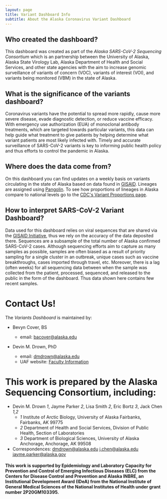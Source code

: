 ```yaml
---
layout: page
title: Variant Dashboard Info
subtitle: About the Alaska Coronavirus Variant Dashboard
---
```


## Who created the dashboard?
This dashboard was created as part of the *Alaska SARS-CoV-2 Sequencing Consortium* which is an partnership between the University of Alaska, Alaska State Virology Lab, Alaska Department of Health and Social Services, and other state agencies with the aim to increase genomic surveillance of variants of concern (VOC), variants of interest (VOI), and variants being monitored (VBM) in the state of Alaska. 

## What is the significance of the variants dashboard?
Coronavirus variants have the potential to spread more rapidly, cause more severe disease, evade diagnostic detection, or reduce vaccine efficacy. With emergency use authorization (EUA) of monoclonal antibody treatments, which are targeted towards particular variants, this data can help guide what treatment to give patients by helping determine what variant patients are most likely infected with. Timely and accurate surveillance of SARS-CoV-2 variants is key to informing public health policy and thus efforts to control the pandemic in Alaska.

## Where does the data come from?
On this dashboard you can find updates on a weekly basis on variants circulating in the state of Alaska based on data found in [GISAID](https://www.gisaid.org/).  Lineages are assigned using [Pangolin](https://cov-lineages.org/resources/pangolin.html).  To see how proportions of lineages in Alaska compare to national levels go to the [CDC's Variant Proportions page](https://covid.cdc.gov/covid-data-tracker/#variant-proportions).

## How to interpret SARS-CoV-2 Variant Dashboard?
Data used for this dashboard relies on viral sequences that are shared via the [GISAID Initiative](https://www.gisaid.org/), thus we rely on the accuracy of the data deposited there. Sequences are a subsample of the total number of Alaska confirmed SARS-CoV-2 cases.  Although sequencing efforts aim to capture as many samples as possible, samples are often biased as a result of priority sampling for a single cluster in an outbreak, unique cases such as vaccine breakthroughs, cases imported through travel, etc. Moreover, there is a lag (often weeks) for all sequencing data between when the sample was collected from the patient, processed, sequenced, and released to the public in the form of the dashboard.  Thus data shown here contains few recent samples.
 

# Contact Us!
The *Variants Dashboard* is maintained by:
  - Bevyn Cover, BS
    - email: bacover@alaska.edu

  - Devin M. Drown, PhD
    - email: dmdrown@alaska.edu
    - UAF website: [Faculty Information](https://www.uaf.edu/bw/about/faculty.php?who=Drown_Devin)

# This work is prepared by the Alaska Sequencing Consortium, including:
  - Devin M. Drown *1*, Jayme Parker *2*, Lisa Smith *2*, Eric Bortz *3*, Jack Chen *1,2*
    - *1* Institute of Arctic Biology, University of Alaska Fairbanks, Fairbanks, AK 99775
    - *2* Department of Health and Social Services, Division of Public Health, Section of Laboratories
    - *3* Department of Biological Sciences, University of Alaska Anchorage, Anchorage, AK 99508
  - Correspondences: dmdrown@alaska.edu j.chen@alaska.edu jayme.parker@alaska.gov

    
#### This work is supported by Epidemiology and Laboratory Capacity for Prevention and Control of Emerging Infectious Diseases (ELC) from the Centers for Disease Control and Prevention and Alaska INBRE, an Institutional Development Award (IDeA) from the National Institute of General Medical Sciences of the National Institutes of Health under grant number 2P20GM103395. 
